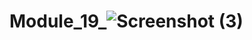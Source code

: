 # Module_19_![Screenshot (3)](https://github.com/johnmessing/Module_19_/assets/120175258/715dd139-d56b-499a-b3c7-222bd51b7b37)
